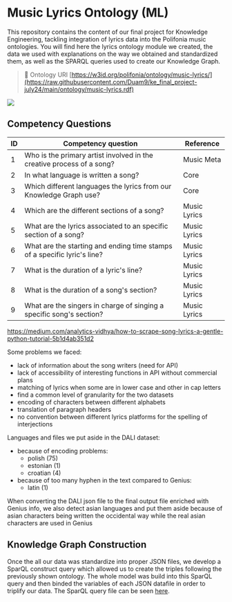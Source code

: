 # Music Lyrics Ontology (ML)
This repository contains the content of our final project for Knowledge Engineering, tackling integration of lyrics data into the Polifonia music ontologies. You will find here the lyrics ontology module we created, the data we used with explanations on the way we obtained and standardized them, as well as the SPARQL queries used to create our Knowledge Graph.

> 🔗 Ontology URI [https://w3id.org/polifonia/ontology/music-lyrics/](https://raw.githubusercontent.com/Duam9/ke_final_project-july24/main/ontology/music-lyrics.rdf)

![](https://github.com/Duam9/ke_final_project-july24/blob/main/ontology/music-lyrics_grafoo.png)

## Competency Questions

| **ID** | **Competency question**                                                  | **Reference** |
|--------|--------------------------------------------------------------------------|---------------|
| 1      | Who is the primary artist involved in the creative process of a song?    | Music Meta    |
| 2      | In what language is written a song?                                      | Core          |
| 3      | Which different languages the lyrics from our Knowledge Graph use?       | Core          |
| 4      | Which are the different sections of a song?                              | Music Lyrics  |
| 5      | What are the lyrics associated to an specific section of a song?         | Music Lyrics  |
| 6      | What are the starting and ending time stamps of a specific lyric's line? | Music Lyrics  |
| 7      | What is the duration of a lyric's line?                                  | Music Lyrics  |
| 8      | What is the duration of a song's section?                                | Music Lyrics  |
| 9      | What are the singers in charge of singing a specific song's section?     | Music Lyrics  |

https://medium.com/analytics-vidhya/how-to-scrape-song-lyrics-a-gentle-python-tutorial-5b1d4ab351d2

Some problems we faced:
- lack of information about the song writers (need for API)
- lack of accessibility of interesting functions in API without commercial plans
- matching of lyrics when some are in lower case and other in cap letters
- find a common level of granularity for the two datasets
- encoding of characters between different alphabets
- translation of paragraph headers 
- no convention between different lyrics platforms for the spelling of interjections

Languages and files we put aside in the DALI dataset:
- because of encoding problems:
    - polish (75)
    - estonian (1)
    - croatian (4)
- because of too many hyphen in the text compared to Genius:
    - latin (1)

When converting the DALI json file to the final output file enriched with Genius info, we also detect asian languages and put them aside
because of asian characters being written the occidental way while the real asian characters are used in Genius

## Knowledge Graph Construction
Once the all our data was standardize into proper JSON files, we develop a SparQL construct query which allowed us to create the triples following the previously shown ontology. The whole model was build into this SparQL query and then binded the variables of each JSON datafile in order to triplify our data. The SparQL query file can be seen [here](https://github.com/Duam9/ke_final_project-july24/blob/main/sparql/populateOntology.sparql).